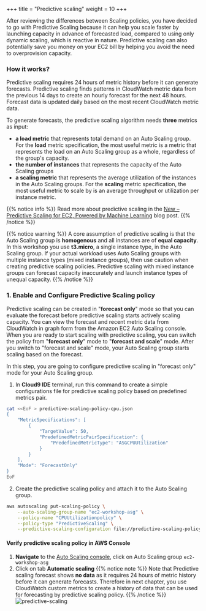 +++
title = "Predictive scaling"
weight = 10
+++

After reviewing the differences between Scaling policies, you have decided to go with Predictive Scaling because it can help you scale faster by launching capacity in advance of forecasted load, compared to using only dynamic scaling, which is reactive in nature. Predictive scaling can also potentially save you money on your EC2 bill by helping you avoid the need to overprovision capacity.

### How it works?
Predictive scaling requires 24 hours of metric history before it can generate forecasts. Predictive scaling finds patterns in CloudWatch metric data from the previous 14 days to create an hourly forecast for the next 48 hours. Forecast data is updated daily based on the most recent CloudWatch metric data.

To generate forecasts, the predictive scaling algorithm needs **three** metrics as input: 
- **a load metric** that represents total demand on an Auto Scaling group. For the **load** metric specification, the most useful metric is a metric that represents the load on an Auto Scaling group as a whole, regardless of the group's capacity.
- **the number of instances** that represents the capacity of the Auto Scaling groups
- **a scaling metric** that represents the average utilization of the instances in the Auto Scaling groups. For the **scaling** metric specification, the most useful metric to scale by is an average throughput or utilization per instance metric.

{{% notice info %}}
Read more about predictive scaling in the [New – Predictive Scaling for EC2, Powered by Machine Learning](https://aws.amazon.com/blogs/aws/new-predictive-scaling-for-ec2-powered-by-machine-learning/) blog post.
{{% /notice %}}



{{% notice warning %}}
A core assumption of predictive scaling is that the Auto Scaling group is **homogenous** and all instances are of **equal capacity**. In this workshop you use **t3.micro**, a single instance type, in the Auto Scaling group.
If your actual workload uses Auto Scaling groups with multiple instance types (mixed instance groups), then use caution when creating predictive scaling policies. Predictive scaling with mixed instance groups can forecast capacity inaccurately and launch instance types of unequal capacity.
{{% /notice %}}

### 1. Enable and Configure Predictive Scaling policy

Predictive scaling can be created in "**forecast only**" mode so that you can evaluate the forecast before predictive scaling starts actively scaling capacity. You can view the forecast and recent metric data from CloudWatch in graph form from the Amazon EC2 Auto Scaling console. When you are ready to start scaling with predictive scaling, you can switch the policy from "**forecast only**" mode to "**forecast and scale**" mode. After you switch to "forecast and scale" mode, your Auto Scaling group starts scaling based on the forecast.

In this step, you are going to configure predictive scaling in "forecast only" mode for your Auto Scaling group.

1. In **Cloud9 IDE** terminal, run this command to create a simple configurations file for predictive scaling policy based on predefined metrics pair.

```bash
cat <<EoF > predictive-scaling-policy-cpu.json
{
    "MetricSpecifications": [
        {
            "TargetValue": 50,
            "PredefinedMetricPairSpecification": {
                "PredefinedMetricType": "ASGCPUUtilization"
            }
        }
    ],
    "Mode": "ForecastOnly"
}
EoF
```

2. Create the predictive scaling policy and attach it to the Auto Scaling group.

```bash
aws autoscaling put-scaling-policy \
    --auto-scaling-group-name "ec2-workshop-asg" \
    --policy-name "CPUUtilizationpolicy" \
    --policy-type "PredictiveScaling" \
    --predictive-scaling-configuration file://predictive-scaling-policy-cpu.json
```

#### Verify predictive scaling policy in AWS Console

1. **Navigate** to the [Auto Scaling console](https://console.aws.amazon.com/ec2/autoscaling/home#AutoScalingGroups:view=details), click on Auto Scaling group `ec2-workshop-asg`
2. Click on tab **Automatic scaling**
{{% notice note %}}
Note that Predictive scaling forecast shows **no data** as it requires 24 hours of metric history before it can generate forecasts. Therefore in next chapter, you use CloudWatch custom metrics to create a history of data that can be used for forecasting by predictive scaling policy.
{{% /notice %}}
![predictive-scaling](/images/efficient-and-resilient-ec2-auto-scaling/predictive-scaling-no-data.png)

